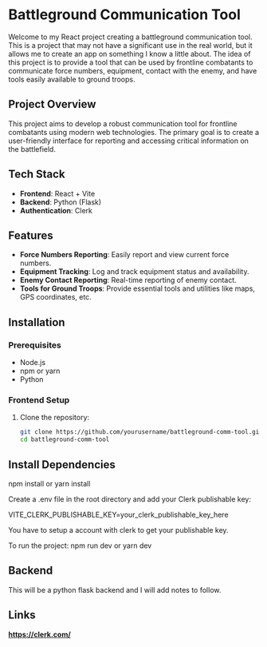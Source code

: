 # Battleground Communication Tool

Welcome to my React project creating a battleground communication tool. This is a project that may not have a significant use in the real world, but it allows me to create an app on something I know a little about. The idea of this project is to provide a tool that can be used by frontline combatants to communicate force numbers, equipment, contact with the enemy, and have tools easily available to ground troops.

## Project Overview

This project aims to develop a robust communication tool for frontline combatants using modern web technologies. The primary goal is to create a user-friendly interface for reporting and accessing critical information on the battlefield.

## Tech Stack

- **Frontend**: React + Vite
- **Backend**: Python (Flask)
- **Authentication**: Clerk

## Features

- **Force Numbers Reporting**: Easily report and view current force numbers.
- **Equipment Tracking**: Log and track equipment status and availability.
- **Enemy Contact Reporting**: Real-time reporting of enemy contact.
- **Tools for Ground Troops**: Provide essential tools and utilities like maps, GPS coordinates, etc.

## Installation

### Prerequisites

- Node.js
- npm or yarn
- Python

### Frontend Setup

1. Clone the repository:
   ```bash
   git clone https://github.com/yourusername/battleground-comm-tool.git
   cd battleground-comm-tool


## Install Dependencies

npm install
or
yarn install

Create a .env file in the root directory and add your Clerk publishable key:

VITE_CLERK_PUBLISHABLE_KEY=your_clerk_publishable_key_here

You have to setup a account with clerk to get your publishable key. 

To run the project:
npm run dev
or 
yarn dev

## Backend 

This will be a python flask backend and I will add notes to follow. 


## Links
**https://clerk.com/** 